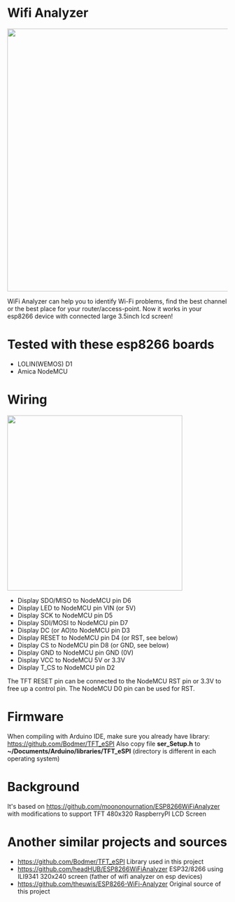 # Wifi Analyzer


<img src="https://user-images.githubusercontent.com/7213361/203673013-d671208d-3836-4859-a601-ffce42353c23.jpeg" width="600">


WiFi Analyzer can help you to identify Wi-Fi problems, find the best channel or the best place for your router/access-point. Now it works in your esp8266 device with connected large 3.5inch lcd screen!

# Tested with these esp8266 boards

* LOLIN(WEMOS) D1
* Amica NodeMCU

# Wiring

<img src="https://user-images.githubusercontent.com/7213361/203673580-aa3ecb18-aaea-4423-a9be-61f168431743.png" width="400">

* Display SDO/MISO to NodeMCU pin D6
* Display LED to NodeMCU pin VIN (or 5V)
* Display SCK to NodeMCU pin D5
* Display SDI/MOSI to NodeMCU pin D7
* Display DC (or AO)to NodeMCU pin D3
* Display RESET to NodeMCU pin D4 (or RST, see below)
* Display CS to NodeMCU pin D8 (or GND, see below)
* Display GND to NodeMCU pin GND (0V)
* Display VCC to NodeMCU 5V or 3.3V
* Display T_CS to NodeMCU pin D2

The TFT RESET pin can be connected to the NodeMCU RST pin or 3.3V to free up a control pin. The NodeMCU D0 pin can be used for RST.

# Firmware

When compiling with Arduino IDE, make sure you already have library: https://github.com/Bodmer/TFT_eSPI
Also copy file **ser_Setup.h** to **~/Documents/Arduino/libraries/TFT_eSPI** (directory is different in each operating system)

# Background

It's based on https://github.com/moononournation/ESP8266WiFiAnalyzer with modifications to support TFT 480x320 RaspberryPI LCD Screen


# Another similar projects and sources

* https://github.com/Bodmer/TFT_eSPI Library used in this project
* https://github.com/headHUB/ESP8266WiFiAnalyzer ESP32/8266 using ILI9341 320x240 screen (father of wifi analyzer on esp devices)
* https://github.com/theuwis/ESP8266-WiFi-Analyzer Original source of this project
